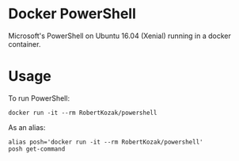 # Docker PowerShell
Microsoft's PowerShell on Ubuntu 16.04 (Xenial) running in a docker container.

# Usage
To run PowerShell:

    docker run -it --rm RobertKozak/powershell

 
As an alias:
    
    alias posh='docker run -it --rm RobertKozak/powershell'
    posh get-command
